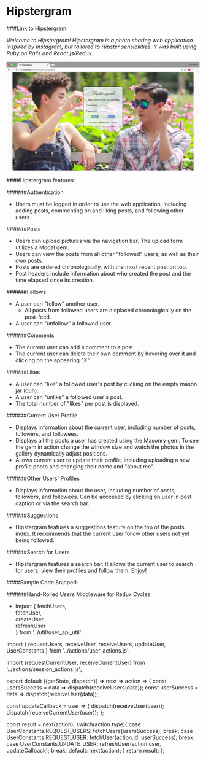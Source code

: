 # Hipstergram

###[Link to Hipstergram](http://thehipstergram.herokuapp.com)

*Welcome to Hipstergram! Hipstergram is a photo sharing web application inspired by Instagram, but tailored to Hipster sensibilities. It was built using Ruby on Rails and React.js/Redux.*

![Hipstergram](/app/assets/images/hipstergram.png)


####Hipstergram features:

######Authentication
  * Users must be logged in order to use the web application, including adding posts, commenting on and liking posts, and following other users.

######Posts
  * Users can upload pictures via the navigation bar. The upload form utilizes a Modal gem.
  * Users can view the posts from all other "followed" users, as well as their own posts.
  * Posts are ordered chronologically, with the most recent post on top.
  * Post headers include information about who created the post and the time elapsed since its creation.

######Follows
  * A user can "follow" another user.
    * All posts from followed users are displaced chronologically on the post-feed.
  * A user can "unfollow" a followed user.

######Comments
  * The current user can add a comment to a post.
  * The current user can delete their own comment by hovering over it and clicking on the appearing "X".

######Likes
  * A user can "like" a followed user's post by clicking on the empty mason jar (duh).
  * A user can "unlike" a followed user's post.
  * The total number of "likes" per post is displayed.

######Current User Profile
  * Displays information about the current user, including number of posts, followers, and followees.
  * Displays all the posts a user has created using the Masonry gem. To see the gem in action change the window size and watch the photos in the gallery dynamically adjust positions.
  * Allows current user to update their profile, including uploading a new profile photo and changing their name and "about me".

######Other Users' Profiles
  * Displays information about the user, including number of posts, followers, and followees. Can be accessed by clicking on user in post caption or via the search bar.

######Suggestions
  * Hipstergram features a suggestions feature on the top of the posts index. It recommends that the current user follow other users not yet being followed.

######Search for Users
  * Hipstergram features a search bar. It allows the current user to search for users, view their profiles and follow them. Enjoy!

####Sample Code Snipped:

######Hand-Rolled Users Middleware for Redux Cycles
  * import { fetchUsers, <br />
           fetchUser, <br />
           createUser, <br />
           refreshUser <br />
         } from '../util/user_api_util'; <br />

  import { requestUsers,
           receiveUser,
           receiveUsers,
           updateUser,
           UserConstants
         } from '../actions/user_actions.js';

  import {requestCurrentUser, receiveCurrentUser} from '../actions/session_actions.js';


  export default ({getState, dispatch}) => next => action => {
   const usersSuccess = data => dispatch(receiveUsers(data));
   const userSuccess = data => dispatch(receiveUser(data));

   const updateCallback = user => {
     dispatch(receiveUser(user));
     dispatch(receiveCurrentUser(user));
   };

   const result = next(action);
   switch(action.type){
     case UserConstants.REQUEST_USERS:
       fetchUsers(usersSuccess);
       break;
     case UserConstants.REQUEST_USER:
       fetchUser(action.id, userSuccess);
       break;
     case UserConstants.UPDATE_USER:
       refreshUser(action.user, updateCallback);
       break;
     default:
       next(action);
   }
   return result;
  };
